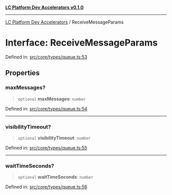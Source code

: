 [**LC Platform Dev Accelerators v0.1.0**](../README.md)

***

[LC Platform Dev Accelerators](../globals.md) / ReceiveMessageParams

# Interface: ReceiveMessageParams

Defined in: [src/core/types/queue.ts:53](https://github.com/stainedhead/lc-platform-dev-accelerators/blob/12c3626979e745866113de19cb4bb33222f28139/src/core/types/queue.ts#L53)

## Properties

### maxMessages?

> `optional` **maxMessages**: `number`

Defined in: [src/core/types/queue.ts:54](https://github.com/stainedhead/lc-platform-dev-accelerators/blob/12c3626979e745866113de19cb4bb33222f28139/src/core/types/queue.ts#L54)

***

### visibilityTimeout?

> `optional` **visibilityTimeout**: `number`

Defined in: [src/core/types/queue.ts:55](https://github.com/stainedhead/lc-platform-dev-accelerators/blob/12c3626979e745866113de19cb4bb33222f28139/src/core/types/queue.ts#L55)

***

### waitTimeSeconds?

> `optional` **waitTimeSeconds**: `number`

Defined in: [src/core/types/queue.ts:56](https://github.com/stainedhead/lc-platform-dev-accelerators/blob/12c3626979e745866113de19cb4bb33222f28139/src/core/types/queue.ts#L56)
